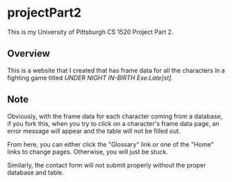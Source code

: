 # projectPart2

This is my University of Pittsburgh CS 1520 Project Part 2.

## Overview

This is a website that I created that has frame data for all the characters in a fighting game titled *UNDER NIGHT IN-BIRTH Exe:Late[st]*.

## Note

Obviously, with the frame data for each character coming from a database, if you fork this, when you try to click on a character's frame data page, an error message will appear and the table will not be filled out.

From here, you can either click the "Glossary" link or one of the "Home" links to change pages. Otherwise, you will just be stuck.

Similarly, the contact form will not submit properly without the proper database and table.
